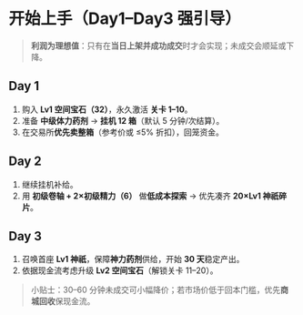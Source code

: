 # 开始上手（Day1–Day3 强引导）

> **利润为理想值**：只有在**当日上架并成功成交**时才会实现；未成交会顺延或下降。

## Day 1
1. 购入 **Lv1 空间宝石（32）**，永久激活 **关卡 1–10**。  
2. 准备 **中级体力药剂** → **挂机 12 箱**（默认 5 分钟/次结算）。  
3. 在交易所**优先卖整箱**（参考价或 ≤5% 折扣），回笼资金。

## Day 2
1. 继续挂机补给。  
2. 用 **初级卷轴 + 2×初级精力（6）** 做**低成本探索** → 优先凑齐 **20×Lv1 神祇碎片**。

## Day 3
1. 召唤首座 **Lv1 神祇**，保障**神力药剂**供给，开始 **30 天**稳定产出。  
2. 依据现金流考虑升级 **Lv2 空间宝石**（解锁关卡 11–20）。

> 小贴士：30–60 分钟未成交可小幅降价；若市场价低于回本门槛，优先**商城回收**保现金流。